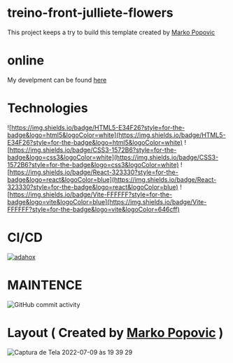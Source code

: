 # treino-front-julliete-flowers

This project keeps a try to build this template created by [Marko Popovic](https://www.instagram.com/markopopovic_ui/)

# online
My develpment can be found [here](http://jullietesflower.olharacessivel.com.br/)


# Technologies

![https://img.shields.io/badge/HTML5-E34F26?style=for-the-badge&logo=html5&logoColor=white](https://img.shields.io/badge/HTML5-E34F26?style=for-the-badge&logo=html5&logoColor=white) ![https://img.shields.io/badge/CSS3-1572B6?style=for-the-badge&logo=css3&logoColor=white](https://img.shields.io/badge/CSS3-1572B6?style=for-the-badge&logo=css3&logoColor=white)  ![https://img.shields.io/badge/React-323330?style=for-the-badge&logo=react&logoColor=blue](https://img.shields.io/badge/React-323330?style=for-the-badge&logo=react&logoColor=blue) ![https://img.shields.io/badge/Vite-FFFFFF?style=for-the-badge&logo=vite&logoColor=blue](https://img.shields.io/badge/Vite-FFFFFF?style=for-the-badge&logo=vite&logoColor=646cff) 


# CI/CD
[![adahox](https://circleci.com/gh/adahox/treino-front-jullietes-flowers.svg?style=shield)](#) 

# MAINTENCE
![GitHub commit activity](https://img.shields.io/github/commit-activity/w/adahox/treino-front-juliette-flowers?style=for-the-badge)

# Layout ( Created by [Marko Popovic](https://instagram.com/markopopovic_ui) )
![Captura de Tela 2022-07-09 às 19 39 29](https://user-images.githubusercontent.com/4131322/178124819-f01d28a9-433e-448e-9735-5e15902263b0.png)


